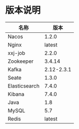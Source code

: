 # 版本说明
| 名称          | 版本       |
| ------------- | ---------- |
| Nacos         | 1.2.0      |
| Nginx         | latest     |
| xxj-job       | 2.2.0      |
| Zookeeper     | 3.4.14     |
| Kafka         | 2.12-2.3.1 |
| Seate         | 1.3.0      |
| Elasticsearch | 7.4.0      |
| Kibana        | 7.4.0      |
| Java          | 1.8        |
| MySQL         | 5.7        |
| Redis         | latest     |